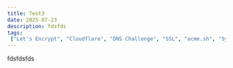 ```yaml
---
title: Test3
date: 2025-07-23
description: fdsfds
tags:
 ["Let's Encrypt", "Cloudflare", "DNS Challenge", "SSL", "acme.sh", "Synology"]
---
```


fdsfdsfds
